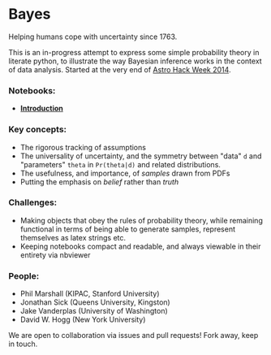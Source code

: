 # Bayes

Helping humans cope with uncertainty since 1763.

This is an in-progress attempt to express some simple probability theory in literate python, to illustrate the way Bayesian inference works in the context of data analysis. Started at the very end of [Astro Hack Week 2014](http://astrohackweek.github.io/).

### Notebooks:

* **[Introduction](http://nbviewer.ipython.org/github/drphilmarshall/bayes/blob/master/Introduction.ipynb)**

### Key concepts:

* The rigorous tracking of assumptions
* The universality of uncertainty, and the symmetry between "data" `d` and "parameters" `theta` in `Pr(theta|d)` and related distributions.
* The usefulness, and importance, of *samples* drawn from PDFs
* Putting the emphasis on *belief* rather than *truth*

### Challenges:

* Making objects that obey the rules of probability theory, while remaining functional in terms of being able to generate samples, represent themselves as latex strings etc.
* Keeping notebooks compact and readable, and always viewable in their entirety via nbviewer

### People:

* Phil Marshall (KIPAC, Stanford University)
* Jonathan Sick (Queens University, Kingston)
* Jake Vanderplas (University of Washington)
* David W. Hogg (New York University)

We are open to collaboration via issues and pull requests! Fork away, keep in touch.
